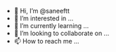 - 👋 Hi, I’m @saneeftt
- 👀 I’m interested in ...
- 🌱 I’m currently learning ...
- 💞️ I’m looking to collaborate on ...
- 📫 How to reach me ...

<!---
saneeftt/saneeftt is a ✨ special ✨ repository because its `README.md` (this file) appears on your GitHub profile.
You can click the Preview link to take a look at your changes.
--->
